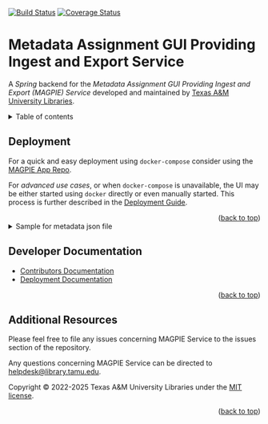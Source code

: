 [![Build Status][build-badge]][build-status]
[![Coverage Status][coverage-badge]][coverage-status]

# Metadata Assignment GUI Providing Ingest and Export Service

<a name="readme-top"></a>

A *Spring* backend for the *Metadata Assignment GUI Providing Ingest and Export (MAGPIE) Service* developed and maintained by [Texas A&M University Libraries][tamu-library].

<details>
<summary>Table of contents</summary>

  - [Deployment](#deployment)
  - [Developer Documentation](#developer-documentation)
  - [Additional Resources](#additional-resources)

</details>


## Deployment

For a quick and easy deployment using `docker-compose` consider using the [MAGPIE App Repo][app-repo].

For _advanced use cases_, or when `docker-compose` is unavailable, the UI may be either started using `docker` directly or even manually started.
This process is further described in the [Deployment Guide][deployment-guide].

<div align="right">(<a href="#readme-top">back to top</a>)</div>

<details>
<summary>Sample for metadata json file</summary>

```json
{
   "dissertation":{
      "repositories":[
         {
            "name":"DSpace for Dissertations",
            "type":"DSPACE",
            "settings":[
               {
                  "key":"repoUrl",
                  "values":[
                     "https://dspacepre1.library.tamu.edu"
                  ]
               },
               {
                  "key":"repoUIPath",
                  "values":[]
               },
               {
                  "key":"collectionId",
                  "values":[
                     "138"
                  ]
               },
               {
                  "key":"groupId",
                  "values":[
                     "246"
                  ]
               },
               {
                  "key":"userName",
                  "values":[
                     "magpie@oaktrust.library.tamu.edu"
                  ]
               },
               {
                  "key":"password",
                  "values":[
                     "************"
                  ]
               }
            ]
         }
      ],
      "authorities":[
         {
            "name":"Voyager for Dissertations Authority",
            "type":"VOYAGER",
            "settings":[
               {
                  "key":"host",
                  "values":[
                     "surprise.tamu.edu"
                  ]
               },
               {
                  "key":"port",
                  "values":[
                     "7014"
                  ]
               },
               {
                  "key":"app",
                  "values":[
                     "vxws"
                  ]
               }
            ]
         }
      ],
      "suggestors":[],
      "metadata":[
         {
            "label":"dc.title",
            "gloss":"Title",
            "repeatable":false,
            "readOnly":false,
            "required":true,
            "inputType":"TEXT"
         },
         {
            "label":"dc.creator",
            "gloss":"Creator",
            "repeatable":false,
            "readOnly":false,
            "required":true,
            "inputType":"TEXT"
         },
         {
            "label":"dc.contributor.advisor",
            "gloss":"Committee Chair",
            "repeatable":true,
            "inputType":"TEXT"
         },
         {
            "label":"dc.contributor.committeeMember",
            "gloss":"Committee Member",
            "repeatable":true,
            "inputType":"TEXT"
         },
         {
            "label":"dc.date.created",
            "gloss":"Date Created",
            "inputType":"TEXT"
         },
         {
            "label":"dc.date.issued",
            "gloss":"Date Issued",
            "inputType":"TEXT"
         },
         {
            "label":"dc.subject.lcsh",
            "gloss":"LoC Subject Terms",
            "repeatable":true,
            "inputType":"TEXT"
         },
         {
            "label":"dc.subject",
            "gloss":"Subject",
            "repeatable":true,
            "inputType":"TEXT"
         },
         {
            "label":"dc.description",
            "gloss":"Description",
            "repeatable":false,
            "readOnly":false,
            "required":true,
            "inputType":"TEXTAREA"
         },
         {
            "label":"dc.description.abstract",
            "gloss":"Abstract",
            "inputType":"TEXTAREA"
         },
         {
            "label":"thesis.degree.grantor",
            "gloss":"Grantor",
            "inputType":"TEXT"
         },
         {
            "label":"dc.language.iso",
            "gloss":"Language",
            "hidden":true,
            "inputType":"TEXT",
            "default":"en_US"
         },
         {
            "label":"thesis.degree.name",
            "gloss":"Degree Name",
            "inputType":"TEXT"
         },
         {
            "label":"thesis.degree.level",
            "gloss":"Degree Level",
            "inputType":"TEXT",
            "default":"Doctoral"
         },
         {
            "label":"dc.publisher",
            "gloss":"Publisher",
            "inputType":"TEXT",
            "default":"Texas A&M University"
         },
         {
            "label":"dc.type.material",
            "gloss":"Material",
            "inputType":"TEXT",
            "default":"text"
         },
         {
            "label":"dc.type.genre",
            "gloss":"Genre",
            "inputType":"TEXT",
            "default":"Dissertation"
         },
         {
            "label":"dc.type",
            "gloss":"Type",
            "inputType":"TEXT",
            "default":"Thesis"
         },
         {
            "label":"dc.format.digitalOrigin",
            "gloss":"Digital Origin",
            "inputType":"TEXT",
            "default":"reformatted digital"
         },
         {
            "label":"dc.format.medium",
            "gloss":"Medium",
            "readOnly":true,
            "inputType":"TEXT",
            "default":"electronic"
         },
         {
            "label":"dc.rights",
            "gloss":"Rights",
            "inputType":"TEXTAREA",
            "default":"This student work was part of a retrospective digitization project authorized by the Texas A&M University Libraries. This item is in the public domain."
         }
      ]
   },
   "taes_misc_publication":{
      "repositories":[
        {
            "name":"DSpace for TAES Misc Publications",
            "type":"DSPACE",
            "settings":[
               {
                  "key":"repoUrl",
                  "values":[
                     "https://dspacepre1.library.tamu.edu"
                  ]
               },
               {
                  "key":"repoUIPath",
                  "values":[

                  ]
               },
               {
                  "key":"collectionId",
                  "values":[
                     "176"
                  ]
               },
               {
                  "key":"groupId",
                  "values":[
                     "0"
                  ]
               },
               {
                  "key":"userName",
                  "values":[
                     "magpie@oaktrust.library.tamu.edu"
                  ]
               },
               {
                  "key":"password",
                  "values":[
                     "************"
                  ]
               }
            ]
         }
      ],
      "authorities":[
         {
            "name":"NALT CSV Authority",
            "type":"CSV",
            "settings":[
               {
                  "key":"paths",
                  "values":[
                     "config/csv/TAES-Misc-Publication-Collection-Metadata.csv"
                  ]
               },
               {
                  "key":"delimeter",
                  "values":[
                     "||"
                  ]
               }
            ]
         }
      ],
      "suggestors":[
         {
            "name":"NALT Pelican Suggestor",
            "type":"NALT",
            "settings":[
               {
                  "key":"pelicanUrl",
                  "values":[
                     "http://localhost:9000/nalt/suggestions"
                  ]
               },
               {
                  "key":"subjectLabel",
                  "values":[
                     "dc.subject.nalt"
                  ]
               }
            ]
         }
      ],
      "metadata":[
         {
            "label":"dc.creator",
            "gloss":"Author",
            "repeatable":true,
            "inputType":"TEXT"
         },
         {
            "label":"dc.title",
            "gloss":"Title",
            "repeatable":false,
            "inputType":"TEXT"
         },
         {
            "label":"dc.relation.ispartof",
            "gloss":"Is Part Of",
            "repeatable":false,
            "inputType":"TEXT"
         },
         {
            "label":"dc.publisher",
            "gloss":"Publisher",
            "repeatable":false,
            "inputType":"TEXT",
            "default":"Texas Agricultural Experiment Station"
         },
         {
            "label":"dc.date.issued",
            "gloss":"Issue Date",
            "repeatable":false,
            "inputType":"TEXT"
         },
         {
            "label":"dc.description",
            "gloss":"Description (Number of Pages)",
            "repeatable":false,
            "inputType":"TEXT"
         },
         {
            "label":"dc.description.tableofcontents",
            "gloss":"Table of Contents",
            "repeatable":false,
            "inputType":"TEXTAREA"
         },
         {
            "label":"dc.subject",
            "gloss":"Subject",
            "repeatable":true,
            "inputType":"TEXT"
         },
         {
            "label":"dc.subject.nalt",
            "gloss":"NALT Term",
            "repeatable":true,
            "inputType":"SUGGESTION"
         },
         {
            "label":"dc.subject.lcsh",
            "gloss":"Library of Congress Subject Headings",
            "repeatable":true,
            "inputType":"TEXT"
         },
         {
            "label":"dc.language",
            "gloss":"Language",
            "repeatable":false,
            "inputType":"TEXT",
            "default":"en_US"
         },
         {
            "label":"dc.type",
            "gloss":"Type",
            "repeatable":false,
            "inputType":"TEXT"
         },
         {
            "label":"dc.format",
            "gloss":"Format",
            "repeatable":false,
            "inputType":"TEXT"
         },
         {
            "label":"dc.coverage.spatial",
            "gloss":"Spatial Coverage",
            "repeatable":true,
            "inputType":"TEXT"
         },
         {
            "label":"dc.audience",
            "gloss":"Audience",
            "repeatable":true,
            "inputType":"TEXT"
         }
      ]
   },
   "thesis":{
      "repositories":[],
      "authorities":[],
      "suggestors":[],
      "metadata":[
         {
            "label":"dc.author",
            "gloss":"Author",
            "repeatable":true,
            "inputType":"TEXT"
         },
         {
            "label":"dc.advisor",
            "gloss":"Advisor",
            "repeatable":true,
            "inputType":"TEXT"
         }
      ]
   },
   "default":{
      "repositories":[],
      "authorities":[],
      "suggestors":[],
      "metadata":[
         {
            "label":"dc.title",
            "gloss":"Title",
            "inputType":"TEXTAREA"
         },
         {
            "label":"dc.description",
            "gloss":"Description",
            "inputType":"TEXTAREA"
         }
      ]
   }
}
```

</details>


## Developer Documentation

- [Contributors Documentation][contribute-guide]
- [Deployment Documentation][deployment-guide]

<div align="right">(<a href="#readme-top">back to top</a>)</div>


## Additional Resources

Please feel free to file any issues concerning MAGPIE Service to the issues section of the repository.

Any questions concerning MAGPIE Service can be directed to helpdesk@library.tamu.edu.

Copyright © 2022-2025 Texas A&M University Libraries under the [MIT license][LICENSE].

<div align="right">(<a href="#readme-top">back to top</a>)</div>


<!-- LINKS -->
[app-repo]: https://github.com/TAMULib/MAGPIE
[build-badge]: https://github.com/TAMULib/MetadataAssignmentToolService/workflows/Build/badge.svg
[build-status]: https://github.com/TAMULib/MetadataAssignmentToolService/actions?query=workflow%3ABuild
[coverage-badge]: https://coveralls.io/repos/github/TAMULib/MetadataAssignmentToolService/badge.svg
[coverage-status]: https://coveralls.io/github/TAMULib/MetadataAssignmentToolService

[tamu-library]: http://library.tamu.edu
[deployment-guide]: DEPLOYING.md
[contribute-guide]: CONTRIBUTING.md
[license]: LICENSE
